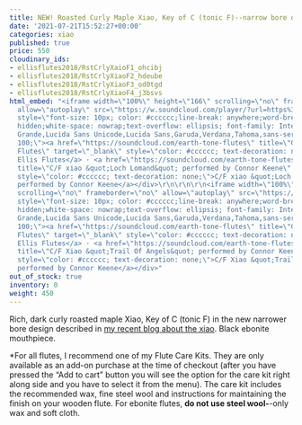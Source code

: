 ```yaml
---
title: NEW! Roasted Curly Maple Xiao, Key of C (tonic F)--narrow bore design.
date: '2021-07-21T15:52:27+00:00'
categories: xiao
published: true
price: 550
cloudinary_ids:
- ellisflutes2018/RstCrlyXaioF1_ohcibj
- ellisflutes2018/RstCrlyXiaoF2_hdeube
- ellisflutes2018/RstCrlyXiaoF3_od0tgd
- ellisflutes2018/RstCrlyXiaoF4_j3bsvs
html_embed: "<iframe width=\"100%\" height=\"166\" scrolling=\"no\" frameborder=\"no\"
  allow=\"autoplay\" src=\"https://w.soundcloud.com/player/?url=https%3A//api.soundcloud.com/tracks/908749477&color=%23ff5500&auto_play=false&hide_related=false&show_comments=true&show_user=true&show_reposts=false&show_teaser=true\"></iframe><div
  style=\"font-size: 10px; color: #cccccc;line-break: anywhere;word-break: normal;overflow:
  hidden;white-space: nowrap;text-overflow: ellipsis; font-family: Interstate,Lucida
  Grande,Lucida Sans Unicode,Lucida Sans,Garuda,Verdana,Tahoma,sans-serif;font-weight:
  100;\"><a href=\"https://soundcloud.com/earth-tone-flutes\" title=\"Geoffrey Ellis
  Flutes\" target=\"_blank\" style=\"color: #cccccc; text-decoration: none;\">Geoffrey
  Ellis Flutes</a> · <a href=\"https://soundcloud.com/earth-tone-flutes/loch-lomand-connor-keene\"
  title=\"C/F xiao &quot;Loch Lomand&quot; performed by Connor Keene\" target=\"_blank\"
  style=\"color: #cccccc; text-decoration: none;\">C/F xiao &quot;Loch Lomand&quot;
  performed by Connor Keene</a></div>\r\n\r\n\r\n<iframe width=\"100%\" height=\"166\"
  scrolling=\"no\" frameborder=\"no\" allow=\"autoplay\" src=\"https://w.soundcloud.com/player/?url=https%3A//api.soundcloud.com/tracks/908750488&color=%23ff5500&auto_play=false&hide_related=false&show_comments=true&show_user=true&show_reposts=false&show_teaser=true\"></iframe><div
  style=\"font-size: 10px; color: #cccccc;line-break: anywhere;word-break: normal;overflow:
  hidden;white-space: nowrap;text-overflow: ellipsis; font-family: Interstate,Lucida
  Grande,Lucida Sans Unicode,Lucida Sans,Garuda,Verdana,Tahoma,sans-serif;font-weight:
  100;\"><a href=\"https://soundcloud.com/earth-tone-flutes\" title=\"Geoffrey Ellis
  Flutes\" target=\"_blank\" style=\"color: #cccccc; text-decoration: none;\">Geoffrey
  Ellis Flutes</a> · <a href=\"https://soundcloud.com/earth-tone-flutes/trail-of-angels-connor-keene\"
  title=\"C/F Xiao &quot;Trail Of Angels&quot; performed by Connor Keene\" target=\"_blank\"
  style=\"color: #cccccc; text-decoration: none;\">C/F Xiao &quot;Trail Of Angels&quot;
  performed by Connor Keene</a></div>"
out_of_stock: true
inventory: 0
weight: 450
---
```


Rich, dark curly roasted maple Xiao, Key of C (tonic F) in the new narrower bore design described in [my recent blog about the xiao](https://www.ellisflutes.com/blog/revisiting-the-xiao).  Black ebonite mouthpiece.  

*For all flutes, I recommend one of my Flute Care Kits.  They are only available as an add-on purchase at the time of checkout (after you have pressed the “Add to cart” button you will see the option for the care kit right along side and you have to select it from the menu). The care kit includes the recommended wax, fine steel wool and instructions for maintaining the finish on your wooden flute.  For ebonite flutes, **do not use steel wool-**-only wax and soft cloth.